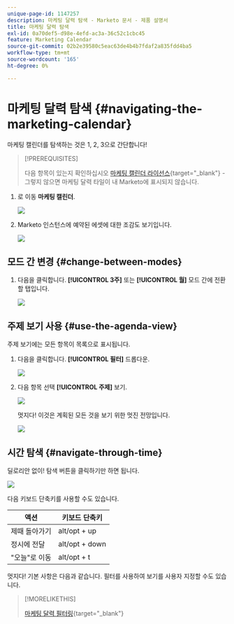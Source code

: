 ```yaml
---
unique-page-id: 1147257
description: 마케팅 달력 탐색 - Marketo 문서 - 제품 설명서
title: 마케팅 달력 탐색
exl-id: 0a70def5-d98e-4efd-ac3a-36c52c1cbc45
feature: Marketing Calendar
source-git-commit: 02b2e39580c5eac63de4b4b7fdaf2a835fdd4ba5
workflow-type: tm+mt
source-wordcount: '165'
ht-degree: 0%

---
```


# 마케팅 달력 탐색 {#navigating-the-marketing-calendar}

마케팅 캘린더를 탐색하는 것은 1, 2, 3으로 간단합니다!

>[!PREREQUISITES]
>
>다음 항목이 있는지 확인하십시오 [마케팅 캘린더 라이선스](/help/marketo/product-docs/core-marketo-concepts/marketing-calendar/understanding-the-calendar/issue-revoke-a-marketing-calendar-license.md){target="_blank"} - 그렇지 않으면 마케팅 달력 타일이 내 Marketo에 표시되지 않습니다.

1. 로 이동 **마케팅 캘린더**.

   ![](assets/2017-05-10-15-30-47.png)

1. Marketo 인스턴스에 예약된 에셋에 대한 조감도 보기입니다.

   ![](assets/image2014-9-15-16-3a44-3a22.png)

## 모드 간 변경 {#change-between-modes}

1. 다음을 클릭합니다. **[!UICONTROL 3주]** 또는 **[!UICONTROL 월]** 모드 간에 전환할 탭입니다.

   ![](assets/image2014-9-15-16-3a46-3a16.png)

## 주제 보기 사용 {#use-the-agenda-view}

주제 보기에는 모든 항목이 목록으로 표시됩니다.

1. 다음을 클릭합니다. **[!UICONTROL 필터]** 드롭다운.

   ![](assets/image2014-9-26-10-3a29-3a6.png)

1. 다음 항목 선택 **[!UICONTROL 주제]** 보기.

   ![](assets/image2014-9-26-10-3a29-3a36.png)

   멋지다! 이것은 계획된 모든 것을 보기 위한 멋진 전망입니다.

   ![](assets/image2014-9-26-10-3a30-3a9.png)

## 시간 탐색 {#navigate-through-time}

딜로리안 없이! 탐색 버튼을 클릭하기만 하면 됩니다.

![](assets/image2014-9-26-10-3a31-3a25.png)

다음 키보드 단축키를 사용할 수도 있습니다.

| 액션 | 키보드 단축키 |
|---|---|
| 제때 돌아가기 | alt/opt + up |
| 정시에 전달 | alt/opt + down |
| &quot;오늘&quot;로 이동 | alt/opt + t |

멋지다! 기본 사항은 다음과 같습니다. 필터를 사용하여 보기를 사용자 지정할 수도 있습니다.

>[!MORELIKETHIS]
>
>[마케팅 달력 필터링](/help/marketo/product-docs/core-marketo-concepts/marketing-calendar/working-with-the-calendar/filtering-the-marketing-calendar.md){target="_blank"}
